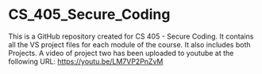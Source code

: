 # CS_405_Secure_Coding
This is a GitHub repository created for CS 405 - Secure Coding. It contains all the VS project files for each module of the course. It also includes both Projects. A video of project two has been uploaded to youtube at the following URL: https://youtu.be/LM7VP2PnZvM
